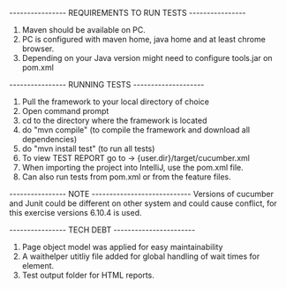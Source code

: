 ---------------- REQUIREMENTS TO RUN TESTS ----------------
1. Maven should be available on PC.
2. PC is configured with maven home, java home and at least chrome browser.
3. Depending on your Java version might need to configure tools.jar on pom.xml


---------------- RUNNING TESTS --------------------
1. Pull the framework to your local directory of choice
2. Open command prompt
3. cd to the directory where the framework is located
4. do "mvn compile" (to compile the framework and download all dependencies)
5. do "mvn install test" (to run all tests)
6. To view TEST REPORT go to -> {user.dir}/target/cucumber.xml
7. When importing the project into IntelliJ, use the pom.xml file.
8. Can also run tests from pom.xml or from the feature files.


---------------- NOTE ----------------------------
Versions of cucumber and Junit could be different on other system and could cause conflict, for this exercise
versions 6.10.4 is used.

---------------- TECH DEBT -----------------------
1. Page object model was applied for easy maintainability 
2. A waithelper utitliy file added for global handling of wait times for element.
3. Test output folder for HTML reports.

